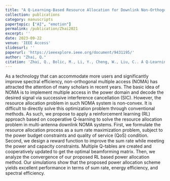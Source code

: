 ```yaml
---
title: "A Q-Learning-Based Resource Allocation for Downlink Non-Orthogonal Multiple Access Systems Considering QoS"
collection: publications
category: manuscripts
papertopic: ["AI", "emotion"]
permalink: /publication/Zhai2021
excerpt: ''
date: 2023-09-22
venue: 'IEEE Access'
slidesurl: ''
paperurl: 'https://ieeexplore.ieee.org/document/9431195/'
author: "Zhai, Q."
citation: 'Zhai, Q., Bolic, M., Li, Y., Cheng, W., Liu, C.. A Q-Learning-Based Resource Allocation for Downlink Non-Orthogonal Multiple Access Systems Considering QoS. IEEE Access, 2021.'
---
```


As a technology that can accommodate more users and significantly improve spectral efficiency, non-orthogonal multiple access (NOMA) has attracted the attention of many scholars in recent years. The basic idea of NOMA is to implement multiple access in the power domain and decode the desired signal via successive interference cancellation (SIC). However, the resource allocation problem in such NOMA system is non-convex. It is difficult to directly solve this optimization problem through conventional methods. As such, we propose to apply a reinforcement learning (RL) approach based on cooperative Q-learning to solve the resource allocation problem in multi-antenna downlink NOMA systems. First, we formulate the resource allocation process as a sum rate maximization problem, subject to the power budget constraints and quality of service (QoS) condition. Second, we design a reward function to improve the sum rate while meeting the power and capacity constraints. Multiple Q-tables are created and cooperatively updated to get the optimal beamforming matrix. Then, we analyze the convergence of our proposed RL based power allocation method. Our simulations show that the proposed power allocation scheme yields excellent performance in terms of sum rate, energy efficiency, and spectral efficiency.
